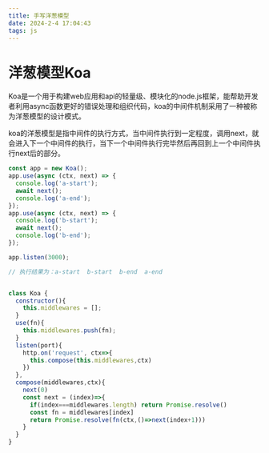 ```yaml
---
title: 手写洋葱模型
date: 2024-2-4 17:04:43
tags: js
---
```


# 洋葱模型Koa

Koa是一个用于构建web应用和api的轻量级、模块化的node.js框架，能帮助开发者利用async函数更好的错误处理和组织代码，koa的中间件机制采用了一种被称为洋葱模型的设计模式。

koa的洋葱模型是指中间件的执行方式，当中间件执行到一定程度，调用next，就会进入下一个中间件的执行，当下一个中间件执行完毕然后再回到上一个中间件执行next后的部分。

```js
const app = new Koa();
app.use(async (ctx, next) => {
  console.log('a-start');
  await next();
  console.log('a-end');
});
app.use(async (ctx, next) => {
  console.log('b-start');
  await next();
  console.log('b-end');
});

app.listen(3000);

// 执行结果为：a-start  b-start  b-end  a-end


class Koa {
  constructor(){
    this.middlewares = [];
  }
  use(fn){
    this.middlewares.push(fn);
  }
  listen(port){
    http.on('request', ctx=>{
      this.compose(this.middlewares,ctx)
    })
  },
  compose(middlewares,ctx){
    next(0)
    const next = (index)=>{
      if(index===middlewares.length) return Promise.resolve()
      const fn = middlewares[index]
      return Promise.resolve(fn(ctx,()=>next(index+1)))
    }
  }
}
```